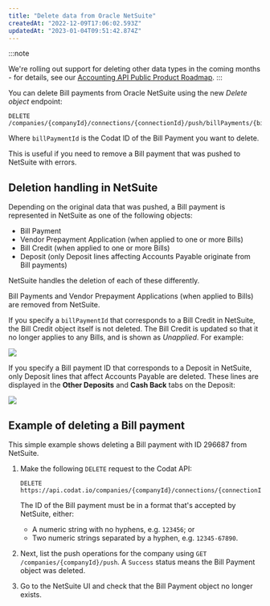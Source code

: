 ```yaml
---
title: "Delete data from Oracle NetSuite"
createdAt: "2022-12-09T17:06:02.593Z"
updatedAt: "2023-01-04T09:51:42.874Z"
---
```


:::note

We're rolling out support for deleting other data types in the coming months - for details, see our <a className="external" href="https://portal.productboard.com/codat/7-public-product-roadmap/tabs/46-accounting-api" target="_blank">Accounting API Public Product Roadmap</a>.
:::

You can delete Bill payments from Oracle NetSuite using the new _Delete object_ endpoint:

```http
DELETE /companies/{companyId}/connections/{connectionId}/push/billPayments/{billPaymentId}
```

Where `billPaymentId` is the Codat ID of the Bill Payment you want to delete.

This is useful if you need to remove a Bill payment that was pushed to NetSuite with errors.

## Deletion handling in NetSuite

Depending on the original data that was pushed, a Bill payment is represented in NetSuite as one of the following objects:

- Bill Payment
- Vendor Prepayment Application (when applied to one or more Bills)
- Bill Credit (when applied to one or more Bills)
- Deposit (only Deposit lines affecting Accounts Payable originate from Bill payments)

NetSuite handles the deletion of each of these differently.

Bill Payments and Vendor Prepayment Applications (when applied to Bills) are removed from NetSuite.

If you specify a `billPaymentId` that corresponds to a Bill Credit in NetSuite, the Bill Credit object itself is not deleted. The Bill Credit is updated so that it no longer applies to any Bills, and is shown as _Unapplied_. For example:

<img src="/img/old/5bc9146-netsuite-bill-credit-unapplied.jpg" />

If you specify a Bill payment ID that corresponds to a Deposit in NetSuite, only Deposit lines that affect Accounts Payable are deleted. These lines are displayed in the **Other Deposits** and **Cash Back** tabs on the Deposit:

<img src="/img/old/5a8b826-netsuite-deposit-other-deposits-lines.png" />

## Example of deleting a Bill payment

This simple example shows deleting a Bill payment with ID 296687 from NetSuite.

1. Make the following `DELETE` request to the Codat API:

   ```http
   DELETE
   https://api.codat.io/companies/{companyId}/connections/{connectionId}/push/billPayments/296687
   ```

   The ID of the Bill payment must be in a format that's accepted by NetSuite, either:

   - A numeric string with no hyphens, e.g. `123456`; or
   - Two numeric strings separated by a hyphen, e.g. `12345-67890`.

2. Next, list the push operations for the company using `GET /companies/{companyId}/push`. A `Success` status means the Bill Payment object was deleted.

3. Go to the NetSuite UI and check that the Bill Payment object no longer exists.
